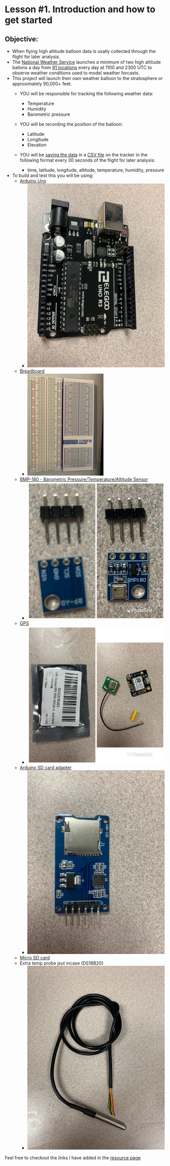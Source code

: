# Lesson #1. Introduction and how to get started


## Objective:

- When flying  high altitude balloon data is usally collected through the flight for later analysis. 
- The [National Weather Service](https://www.weather.gov/chs/upperair) launches a minimum of two high altitude ballons a day from [91 locations](https://www.weather.gov/upperair/nws_upper) every day at 1100 and 2300 UTC to observe weather conditions used to model weather forcasts.
- This project will launch their own weather balloon to the stratosphere or approximately 90,000+ feet.
  - YOU will be responsible for tracking the following weather data:
    - Temperature
    - Humidity
    - Barometric pressure

  - YOU will be recording the position of the balloon:
    - Latitude
    - Longitude
    - Elevation
  - YOU will be [saving the data](https://create.arduino.cc/projecthub/electropeak/sd-card-module-with-arduino-how-to-read-write-data-37f390) in a [CSV file](https://en.wikipedia.org/wiki/Comma-separated_values) on the tracker in the following format every 30 seconds of the flight for later analysis:
    - time, latitude, longitude, altitude, temperature, humidity, pressure
- To build and test this you will be using:
  - [Arduino Uno](https://store.arduino.cc/products/arduino-uno-rev3)
    - ![Arduino UNO](https://github.com/StateFarm-STEM/pyinthesky/blob/main/lesson1/arduino_uno.jpg)
  - [Breadboard](https://learn.sparkfun.com/tutorials/how-to-use-a-breadboard/all)
    - ![Breadboard](https://github.com/StateFarm-STEM/pyinthesky/blob/main/lesson1/breadboard2.jpg)
  - [BMP-180 - Barometric Pressure/Temperature/Altitude Sensor](https://www.adafruit.com/product/1603)
    - ![BMP-180 - Barometric Pressure/Temperature/Altitude Sensor](https://github.com/StateFarm-STEM/pyinthesky/blob/main/lesson1/bmp180.JPG)
  - [GPS](https://www.u-blox.com/en/product/neo-6-series)
    - ![GPS NEO-6M](https://github.com/StateFarm-STEM/pyinthesky/blob/main/lesson1/GPS_NEO-6M.JPG)
  - [Arduino SD card adapter](https://electropeak.com/micro-sd-tf-card-adapter-module)
    - ![SD Card Adapter](https://github.com/StateFarm-STEM/pyinthesky/blob/main/lesson1/sd_card_module.jpg)
  - [Micro SD card](https://en.wikipedia.org/wiki/SD_card)
  - Extra temp probe jsut incase (DS18B20)
    - ![DS18B20](https://github.com/StateFarm-STEM/pyinthesky/blob/main/lesson1/DS18B20.jpg)

Feel free to checkout the links I have added in the [resource page](https://github.com/StateFarm-STEM/pyinthesky/blob/main/resources.md)
